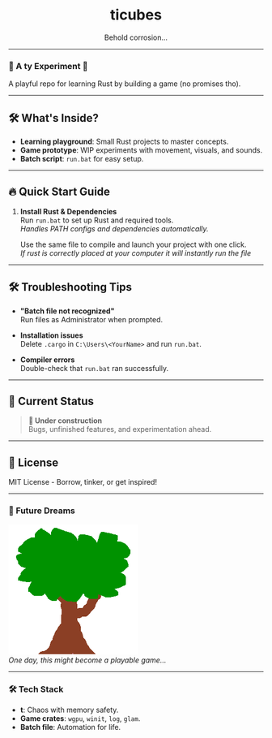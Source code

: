 <h1 align="center">ticubes</h1>
<p align="center">Behold corrosion...</p>

---

### 🚀 A ty Experiment 🦀  
A playful repo for learning Rust by building a game (no promises tho).

---

## 🛠️ What's Inside?  
- **Learning playground**: Small Rust projects to master concepts.  
- **Game prototype**: WIP experiments with movement, visuals, and sounds.  
- **Batch script**: `run.bat` for easy setup.

---

## 🔥 Quick Start Guide  

1. **Install Rust & Dependencies**  
   Run `run.bat` to set up Rust and required tools.  
   *Handles PATH configs and dependencies automatically.*  
   
   Use the same file to compile and launch your project with one click.  
   *If rust is correctly placed at your computer it will instantly run the file*  

---

## 🛠️ Troubleshooting Tips  

- **"Batch file not recognized"**  
  Run files as Administrator when prompted.  

- **Installation issues**  
  Delete `.cargo` in `C:\Users\<YourName>` and run `run.bat`.  

- **Compiler errors**  
  Double-check that `run.bat` ran successfully.

---

## 🚨 Current Status  
> **🚧 Under construction**  
Bugs, unfinished features, and experimentation ahead.

---

## 📝 License  
MIT License - Borrow, tinker, or get inspired!

---

### 🌟 Future Dreams  
![Game_image](/resources/happy-tree.png)  
*One day, this might become a playable game...*

---

### 🛠️ Tech Stack  
- **t**: Chaos with memory safety.  
- **Game crates**: `wgpu`, `winit`, `log`, `glam`.  
- **Batch file**: Automation for life.
